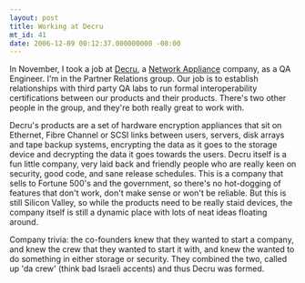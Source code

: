 ```yaml
---
layout: post
title: Working at Decru
mt_id: 41
date: 2006-12-09 00:12:37.000000000 -08:00
---
```

In November, I took a job at <a href="http://www.decru.com/">Decru</a>, a <a href="http://www.netapp.com/">Network Appliance</a> company, as a QA Engineer. I'm in the Partner Relations group. Our job is to establish relationships with third party QA labs to run formal interoperability certifications between our products and their products. There's two other people in the group, and they're both really great to work with.

Decru's products are a set of hardware encryption appliances that sit on Ethernet, Fibre Channel or SCSI links between users, servers, disk arrays and tape backup systems, encrypting the data as it goes to the storage device and decrypting the data it goes towards the users.
Decru itself is a fun little company, very laid back and friendly people who are really keen on security, good code, and sane release schedules. This is a company that sells to Fortune 500's and the government, so there's no hot-dogging of features that don't work, don't make sense or won't be reliable. But this is still Silicon Valley, so while the products need to be really staid devices, the company itself is still a dynamic place with lots of neat ideas floating around.

Company trivia: the co-founders knew that they wanted to start a company, and knew the crew that they wanted to start it with, and knew the wanted to do something in either storage or security. They combined the two, called up 'da crew' (think bad Israeli accents) and thus Decru was formed.
